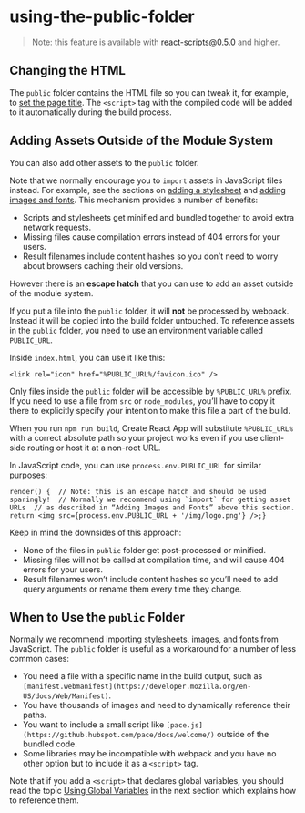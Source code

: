 # using-the-public-folder

> Note: this feature is available with react-scripts@0.5.0 and higher.

## Changing the HTML

The `public` folder contains the HTML file so you can tweak it, for example, to [set the page title](title-and-meta-tags.md). The `<script>` tag with the compiled code will be added to it automatically during the build process.

## Adding Assets Outside of the Module System

You can also add other assets to the `public` folder.

Note that we normally encourage you to `import` assets in JavaScript files instead. For example, see the sections on [adding a stylesheet](adding-a-stylesheet.md) and [adding images and fonts](adding-images-fonts-and-files.md). This mechanism provides a number of benefits:

- Scripts and stylesheets get minified and bundled together to avoid extra network requests.
- Missing files cause compilation errors instead of 404 errors for your users.
- Result filenames include content hashes so you don’t need to worry about browsers caching their old versions.

However there is an **escape hatch** that you can use to add an asset outside of the module system.

If you put a file into the `public` folder, it will **not** be processed by webpack. Instead it will be copied into the build folder untouched. To reference assets in the `public` folder, you need to use an environment variable called `PUBLIC_URL`.

Inside `index.html`, you can use it like this:

    <link rel="icon" href="%PUBLIC_URL%/favicon.ico" />

Only files inside the `public` folder will be accessible by `%PUBLIC_URL%` prefix. If you need to use a file from `src` or `node_modules`, you’ll have to copy it there to explicitly specify your intention to make this file a part of the build.

When you run `npm run build`, Create React App will substitute `%PUBLIC_URL%` with a correct absolute path so your project works even if you use client-side routing or host it at a non-root URL.

In JavaScript code, you can use `process.env.PUBLIC_URL` for similar purposes:

    render() {  // Note: this is an escape hatch and should be used sparingly!  // Normally we recommend using `import` for getting asset URLs  // as described in “Adding Images and Fonts” above this section.  return <img src={process.env.PUBLIC_URL + '/img/logo.png'} />;}

Keep in mind the downsides of this approach:

- None of the files in `public` folder get post-processed or minified.
- Missing files will not be called at compilation time, and will cause 404 errors for your users.
- Result filenames won’t include content hashes so you’ll need to add query arguments or rename them every time they change.

## When to Use the `public` Folder

Normally we recommend importing [stylesheets](adding-a-stylesheet.md), [images, and fonts](adding-images-fonts-and-files.md) from JavaScript. The `public` folder is useful as a workaround for a number of less common cases:

- You need a file with a specific name in the build output, such as `[manifest.webmanifest](https://developer.mozilla.org/en-US/docs/Web/Manifest)`.
- You have thousands of images and need to dynamically reference their paths.
- You want to include a small script like `[pace.js](https://github.hubspot.com/pace/docs/welcome/)` outside of the bundled code.
- Some libraries may be incompatible with webpack and you have no other option but to include it as a `<script>` tag.

Note that if you add a `<script>` that declares global variables, you should read the topic [Using Global Variables](using-global-variables.md) in the next section which explains how to reference them.
